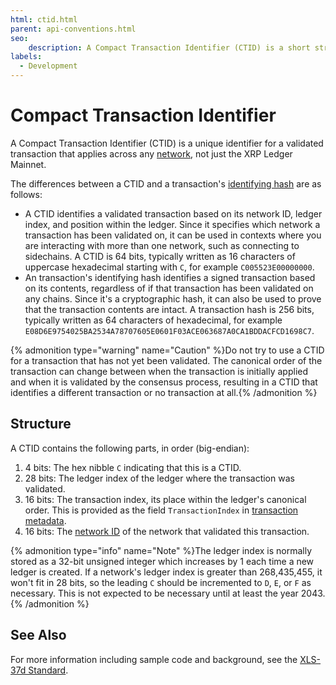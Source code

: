 ```yaml
---
html: ctid.html
parent: api-conventions.html
seo:
    description: A Compact Transaction Identifier (CTID) is a short string that uniquely identifies a validated transaction across any chain.
labels:
  - Development
---
```

# Compact Transaction Identifier

A Compact Transaction Identifier (CTID) is a unique identifier for a validated transaction that applies across any [network](../../../concepts/networks-and-servers/parallel-networks.md), not just the XRP Ledger Mainnet.

The differences between a CTID and a transaction's [identifying hash](../../../concepts/transactions/index.md#identifying-transactions) are as follows:

- A CTID identifies a validated transaction based on its network ID, ledger index, and position within the ledger. Since it specifies which network a transaction has been validated on, it can be used in contexts where you are interacting with more than one network, such as connecting to sidechains. A CTID is 64 bits, typically written as 16 characters of uppercase hexadecimal starting with `C`, for example `C005523E00000000`.
- An transaction's identifying hash identifies a signed transaction based on its contents, regardless of if that transaction has been validated on any chains. Since it's a cryptographic hash, it can also be used to prove that the transaction contents are intact. A transaction hash is 256 bits, typically written as 64 characters of hexadecimal, for example `E08D6E9754025BA2534A78707605E0601F03ACE063687A0CA1BDDACFCD1698C7`.

{% admonition type="warning" name="Caution" %}Do not try to use a CTID for a transaction that has not yet been validated. The canonical order of the transaction can change between when the transaction is initially applied and when it is validated by the consensus process, resulting in a CTID that identifies a different transaction or no transaction at all.{% /admonition %}

## Structure

A CTID contains the following parts, in order (big-endian):

1. 4 bits: The hex nibble `C` indicating that this is a CTID.
2. 28 bits: The ledger index of the ledger where the transaction was validated.
3. 16 bits: The transaction index, its place within the ledger's canonical order. This is provided as the field `TransactionIndex` in [transaction metadata](../../protocol/transactions/metadata.md).
4. 16 bits: The [network ID](../../protocol/transactions/common-fields.md#networkid-field) of the network that validated this transaction.

{% admonition type="info" name="Note" %}The ledger index is normally stored as a 32-bit unsigned integer which increases by 1 each time a new ledger is created. If a network's ledger index is greater than 268,435,455, it won't fit in 28 bits, so the leading `C` should be incremented to `D`, `E`, or `F` as necessary. This is not expected to be necessary until at least the year 2043.{% /admonition %}

## See Also

For more information including sample code and background, see the [XLS-37d Standard](https://github.com/XRPLF/XRPL-Standards/tree/master/XLS-0037d-concise-transaction-identifier-ctid).
